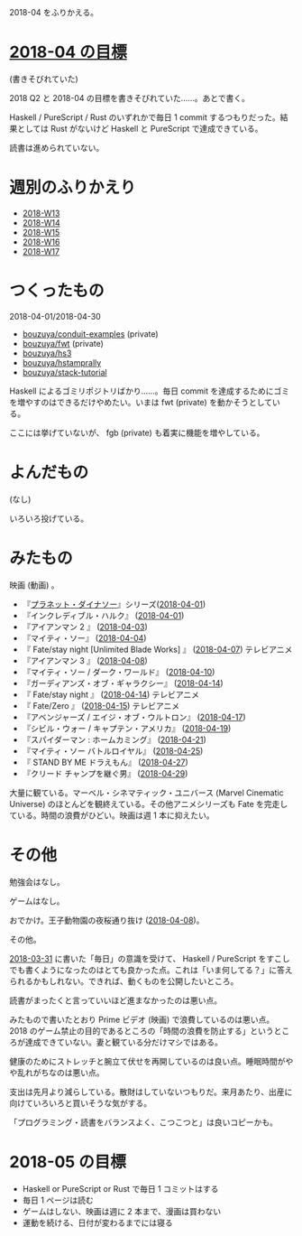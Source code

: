 2018-04 をふりかえる。

# [2018-04 の目標][2018-03-31]

(書きそびれていた)

2018 Q2 と 2018-04 の目標を書きそびれていた……。あとで書く。

Haskell / PureScript / Rust のいずれかで毎日 1 commit するつもりだった。結果としては Rust がないけど Haskell と PureScript で達成できている。

読書は進められていない。

# 週別のふりかえり

- [2018-W13][2018-04-01]
- [2018-W14][2018-04-08]
- [2018-W15][2018-04-15]
- [2018-W16][2018-04-22]
- [2018-W17][2018-04-29]

# つくったもの

2018-04-01/2018-04-30

- [bouzuya/conduit-examples][] (private)
- [bouzuya/fwt][] (private)
- [bouzuya/hs3][]
- [bouzuya/hstamprally][]
- [bouzuya/stack-tutorial][]

Haskell によるゴミリポジトリばかり……。毎日 commit を達成するためにゴミを増やすのはできるだけやめたい。いまは fwt (private) を動かそうとしている。

ここには挙げていないが、 fgb (private) も着実に機能を増やしている。

# よんだもの

(なし)

いろいろ投げている。

# みたもの

映画 (動画) 。

- 『[プラネット・ダイナソー](https://www.amazon.co.jp/dp/B06XTY6SDJ/)』シリーズ([2018-04-01][])
- 『インクレディブル・ハルク』 ([2018-04-01][])
- 『アイアンマン 2 』 ([2018-04-03][])
- 『マイティ・ソー』 ([2018-04-04][])
- 『 Fate/stay night [Unlimited Blade Works] 』 ([2018-04-07][]) テレビアニメ
- 『アイアンマン 3 』 ([2018-04-08][])
- 『マイティ・ソー / ダーク・ワールド』 ([2018-04-10][])
- 『ガーディアンズ・オブ・ギャラクシー』 ([2018-04-14][])
- 『 Fate/stay night 』 ([2018-04-14][]) テレビアニメ
- 『 Fate/Zero 』 ([2018-04-15][]) テレビアニメ
- 『アベンジャーズ / エイジ・オブ・ウルトロン』 ([2018-04-17][])
- 『シビル・ウォー / キャプテン・アメリカ』 ([2018-04-19][])
- 『スパイダーマン : ホームカミング』 ([2018-04-21][])
- 『マイティ・ソー バトルロイヤル』 ([2018-04-25][])
- 『 STAND BY ME ドラえもん』 ([2018-04-27][])
- 『クリード チャンプを継ぐ男』 ([2018-04-29][])

大量に観ている。マーベル・シネマティック・ユニバース (Marvel Cinematic Universe) のほとんどを観終えている。その他アニメシリーズも Fate を完走している。時間の浪費がひどい。映画は週 1 本に抑えたい。

# その他

勉強会はなし。

ゲームはなし。

おでかけ。王子動物園の夜桜通り抜け ([2018-04-08][])。

その他。

[2018-03-31][] に書いた「毎日」の意識を受けて、 Haskell / PureScript をすこしでも書くようになったのはとても良かった点。これは「いま何してる？」に答えられるかもしれない。できれば、動くものを公開したいところ。

読書がまったくと言っていいほど進まなかったのは悪い点。

みたもので書いたとおり Prime ビデオ (映画) で浪費しているのは悪い点。 2018 のゲーム禁止の目的であるところの「時間の浪費を防止する」というところが達成できていない。妻と観ている分だけマシではある。

健康のためにストレッチと腕立て伏せを再開しているのは良い点。睡眠時間がやや乱れがちなのは悪い点。

支出は先月より減らしている。散財はしていないつもりだ。来月あたり、出産に向けていろいろと買いそうな気がする。

「プログラミング・読書をバランスよく、こつこつと」は良いコピーかも。

# 2018-05 の目標

- Haskell or PureScript or Rust で毎日 1 コミットはする
- 毎日 1 ページは読む
- ゲームはしない、映画は週に 2 本まで、漫画は買わない
- 運動を続ける、日付が変わるまでには寝る

[2018-03-31]: https://blog.bouzuya.net/2018/03/31/
[2018-04-01]: https://blog.bouzuya.net/2018/04/01/
[2018-04-03]: https://blog.bouzuya.net/2018/04/03/
[2018-04-04]: https://blog.bouzuya.net/2018/04/04/
[2018-04-07]: https://blog.bouzuya.net/2018/04/07/
[2018-04-08]: https://blog.bouzuya.net/2018/04/08/
[2018-04-10]: https://blog.bouzuya.net/2018/04/10/
[2018-04-14]: https://blog.bouzuya.net/2018/04/14/
[2018-04-15]: https://blog.bouzuya.net/2018/04/15/
[2018-04-17]: https://blog.bouzuya.net/2018/04/17/
[2018-04-19]: https://blog.bouzuya.net/2018/04/19/
[2018-04-21]: https://blog.bouzuya.net/2018/04/21/
[2018-04-22]: https://blog.bouzuya.net/2018/04/22/
[2018-04-25]: https://blog.bouzuya.net/2018/04/25/
[2018-04-27]: https://blog.bouzuya.net/2018/04/27/
[2018-04-29]: https://blog.bouzuya.net/2018/04/29/
[bouzuya/conduit-examples]: https://github.com/bouzuya/conduit-examples
[bouzuya/fwt]: https://github.com/bouzuya/fwt
[bouzuya/hs3]: https://github.com/bouzuya/hs3
[bouzuya/hstamprally]: https://github.com/bouzuya/hstamprally
[bouzuya/stack-tutorial]: https://github.com/bouzuya/stack-tutorial
